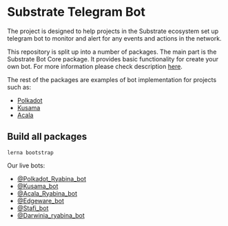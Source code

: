 # Substrate Telegram Bot

The project is designed to help projects in the Substrate ecosystem set up telegram bot to monitor and alert for any events and actions in the network.

This repository is split up into a number of packages. The main part is the Substrate Bot Core package. It provides basic functionality for create your own bot. For more information please check description [here](https://github.com/Ryabina-io/substratebot/tree/master/packages/core).


The rest of the packages are examples of bot implementation for projects such as:
- [Polkadot](https://github.com/Ryabina-io/substratebot/tree/master/packages/polkadot)
- [Kusama](https://github.com/Ryabina-io/substratebot/tree/master/packages/kusama)
- [Acala](https://github.com/Ryabina-io/substratebot/tree/master/packages/acala)


## Build all packages
```
lerna bootstrap
```
Our live bots:
- [@Polkadot_Ryabina_bot](https://t.me/Polkadot_Ryabina_bot)
- [@Kusama_bot](https://t.me/Kusama_bot)
- [@Acala_Ryabina_bot](https://t.me/Acala_Ryabina_bot)
- [@Edgeware_bot](https://t.me/Edgeware_bot)
- [@Stafi_bot](https://t.me/Stafi_bot)
- [@Darwinia_ryabina_bot](https://t.me/Darwinia_ryabina_bot)

